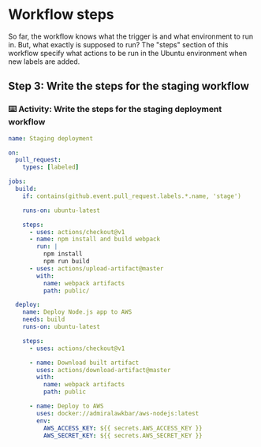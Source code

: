 # Workflow steps

So far, the workflow knows what the trigger is and what environment to run in. But, what exactly is supposed to run? The "steps" section of this workflow specify what actions to be run in the Ubuntu environment when new labels are added.

## Step 3: Write the steps for the staging workflow

### :keyboard: Activity: Write the steps for the staging deployment workflow

```yml
name: Staging deployment

on: 
  pull_request:
    types: [labeled]

jobs:
  build:
    if: contains(github.event.pull_request.labels.*.name, 'stage')

    runs-on: ubuntu-latest

    steps:
      - uses: actions/checkout@v1
      - name: npm install and build webpack
        run: |
          npm install
          npm run build
      - uses: actions/upload-artifact@master
        with:
          name: webpack artifacts
          path: public/

  deploy:
    name: Deploy Node.js app to AWS
    needs: build
    runs-on: ubuntu-latest

    steps:
      - uses: actions/checkout@v1

      - name: Download built artifact
        uses: actions/download-artifact@master
        with:
          name: webpack artifacts
          path: public

      - name: Deploy to AWS
        uses: docker://admiralawkbar/aws-nodejs:latest
        env:
          AWS_ACCESS_KEY: ${{ secrets.AWS_ACCESS_KEY }}
          AWS_SECRET_KEY: ${{ secrets.AWS_SECRET_KEY }}
```